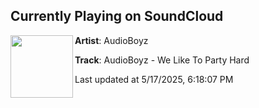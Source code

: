 ## Currently Playing on SoundCloud

[<img align="left" width="100" src="https://i1.sndcdn.com/artworks-7FgXPRgheeUO2MGZ-oJl1Lg-t500x500.png">](https://soundcloud.com/dnzrecords/audioboyz-we-like-to-party-hard)

**Artist**: AudioBoyz 

**Track**: AudioBoyz - We Like To Party Hard

Last updated at 5/17/2025, 6:18:07 PM
